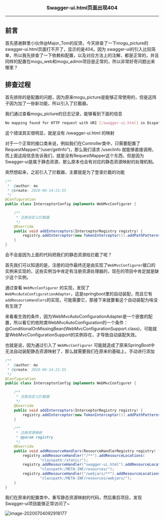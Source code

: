 ### <center>Swagger-ui.html页面出现404
***
## 前言

首先感谢群里小伙伴@Major_Tom的反馈，今天排查了一下mogu_picture的 swagger-ui.html页面打不开了，显示的是404。因为 swagger-ui的引入比较简单，所以我先排查了一下依赖和配置，以及对应方法上的注解，都是正常的，并且同样的配置在mogu_web和mogu_admin项目是正常的，所以非常好奇问题出来哪里？

## 排查过程

首先排除的是配置的问题，因为原来mogu_picture是能够正常使用的，但是这阵子因为加了一些新功能，所以引入了拦截器。

我们通过查看mogu_picture的日志记录，能够看到下面的信息

```bash
No mapping found for HTTP request with URI [/swagger-ui.html] in DispatcherServlet with name 'dispatcherServlet'
```

这个错误其实很明显，就是没有 /swagger-ui.html 的映射

对于一个正常的接口类来说，例如我们在Controller类中，只需要配置了RequestMapper("/user/getInfo")，那么我们请求  /user/info 就能够直接调用，而上面这段信息告诉我们，就是没有RequestMapper这个东西，但是因为Swagger-ui是属于静态资源，那么原本也会有对应的静态资源映射的处理机制。

突然想起来，之前引入了拦截器，主要就是为了登录拦截的功能

```java
/**
 *  @author: mx
 * @create: 2020-06-14-21:55
 */
@Configuration
public class InterceptorConfig implements WebMvcConfigurer {

    /**
     * 注册自定义拦截器
     */
    @Override
    public void addInterceptors(InterceptorRegistry registry) {
        registry.addInterceptor(new TokenInterceptor()).addPathPatterns("/**");
    }
}

```

会不会是因为上面的代码把我们的静态资源给拦截了呢？

首先我们可以知道的是，注册的动作最终还是由实现了`WebMvcConfigurer`接口的实例来实现的，这些实例当中肯定有注册资源处理器的，现在的项目中肯定就是缺少这个实例。

通过查看 `WebMvcConfigurer` 的实现，发现了`WebMvcAutoConfigurationAdapter`，这是springboot里的自动装配，而且它有`addResourceHandlers`的实现，可能需要它，那接下来就要看这个自动装配为啥没有生效了

来看看生效的条件，因为WebMvcAutoConfigurationAdapter是一个嵌套的配置，所以看它的依附类WebMvcAutoConfiguration的一个条件：@ConditionalOnMissingBean(WebMvcConfigurationSupport.class)，可能就是WebMvcConfigurationSupport的实例存在，才导致自动装配失效。

也就是说，因为通过引入了 `WebMvcConfigurer` 可能就造成了原来SpringBoot中无法自动装配静态资源映射了，那么就需要我们在原来的基础上，手动进行添加

```java
/**
 *  @author: mx
 * @create: 2020-06-14-21:55
 */
@Configuration
public class InterceptorConfig implements WebMvcConfigurer {

    /**
     * 注册自定义拦截器
     */
    @Override
    public void addInterceptors(InterceptorRegistry registry) {
        registry.addInterceptor(new TokenInterceptor()).addPathPatterns("/**");
    }

    /**
     * 注册资源映射
     * @param registry
     */
    @Override
    public void addResourceHandlers(ResourceHandlerRegistry registry) {
        registry.addResourceHandler("/**").addResourceLocations(
                "classpath:/static/");
        registry.addResourceHandler("swagger-ui.html").addResourceLocations(
                "classpath:/META-INF/resources/");
        registry.addResourceHandler("/webjars/**").addResourceLocations(
                "classpath:/META-INF/resources/webjars/");
    }
}
```

我们在原来的配置类中，重写静态资源映射的代码，然后重启项目，发现Swagger-ui项目能够正常访问了~

![image-20200704092918177](https://cdn.losey.top/blog/image-20200704092918177.png)